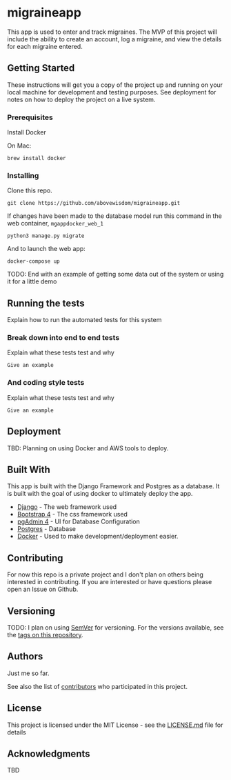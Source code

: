 # migraineapp

This app is used to enter and track migraines. The MVP of this project will include the ability to create an account, log a migraine, and view the details for each migraine entered. 

## Getting Started

These instructions will get you a copy of the project up and running on your local machine for development and testing purposes. See deployment for notes on how to deploy the project on a live system.

### Prerequisites

Install Docker

On Mac:
```
brew install docker
```

### Installing

Clone this repo. 

```
git clone https://github.com/abovewisdom/migraineapp.git
```

If changes have been made to the database model run this command in the web container, `mgappdocker_web_1`

```
python3 manage.py migrate
```

And to launch the web app:

```
docker-compose up
```

TODO: End with an example of getting some data out of the system or using it for a little demo

## Running the tests

Explain how to run the automated tests for this system

### Break down into end to end tests

Explain what these tests test and why

```
Give an example
```

### And coding style tests

Explain what these tests test and why

```
Give an example
```

## Deployment

TBD: Planning on using Docker and AWS tools to deploy. 

## Built With
This app is built with the Django Framework and Postgres as a database. It is built with the goal of using docker to ultimately deploy the app. 

* [Django](https://www.djangoproject.com/) - The web framework used
* [Bootstrap 4](https://getbootstrap.com/) - The css framework used
* [pgAdmin 4](https://www.pgadmin.org/) - UI for Database Configuration
* [Postgres](https://www.postgresql.org/) - Database
* [Docker](https://www.docker.com/) - Used to make development/deployment easier.

## Contributing
For now this repo is a private project and I don't plan on others being interested in contributing. If you are interested or have questions please open an Issue on Github. 

## Versioning

TODO: I plan on using [SemVer](http://semver.org/) for versioning. For the versions available, see the [tags on this repository](https://github.com/your/project/tags). 

## Authors

Just me so far. 

See also the list of [contributors](https://github.com/your/project/contributors) who participated in this project.

## License

This project is licensed under the MIT License - see the [LICENSE.md](LICENSE.md) file for details

## Acknowledgments

TBD

